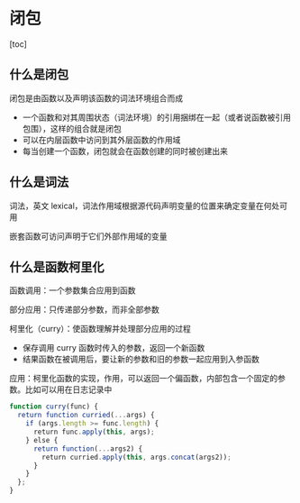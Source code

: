 # 闭包

[toc]

## 什么是闭包

闭包是由函数以及声明该函数的词法环境组合而成

- 一个函数和对其周围状态（词法环境）的引用捆绑在一起（或者说函数被引用包围），这样的组合就是闭包
- 可以在内层函数中访问到其外层函数的作用域
- 每当创建一个函数，闭包就会在函数创建的同时被创建出来

## 什么是词法

词法，英文 lexical，词法作用域根据源代码声明变量的位置来确定变量在何处可用

嵌套函数可访问声明于它们外部作用域的变量

## 什么是函数柯里化

函数调用：一个参数集合应用到函数

部分应用：只传递部分参数，而非全部参数

柯里化（curry）：使函数理解并处理部分应用的过程

- 保存调用 curry 函数时传入的参数，返回一个新函数
- 结果函数在被调用后，要让新的参数和旧的参数一起应用到入参函数

应用：柯里化函数的实现，作用，可以返回一个偏函数，内部包含一个固定的参数。比如可以用在日志记录中

```js
function curry(func) {
  return function curried(...args) {
    if (args.length >= func.length) {
      return func.apply(this, args);
    } else {
      return function(...args2) {
        return curried.apply(this, args.concat(args2));
      }
    }
  };
}
```


